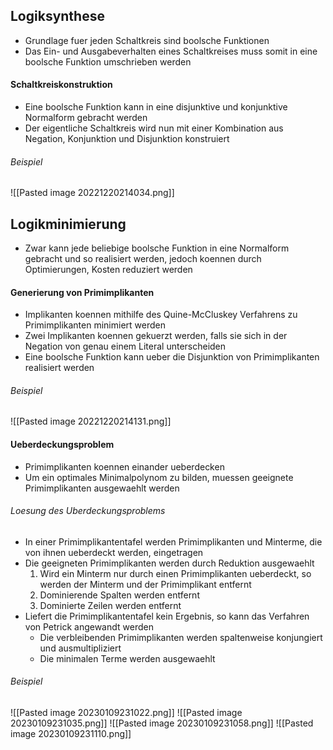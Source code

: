 ## Logiksynthese
- Grundlage fuer jeden Schaltkreis sind boolsche Funktionen
- Das Ein- und Ausgabeverhalten eines Schaltkreises muss somit in eine boolsche Funktion umschrieben werden 
#### Schaltkreiskonstruktion
- Eine boolsche Funktion kann in eine disjunktive und konjunktive Normalform gebracht werden
- Der eigentliche Schaltkreis wird nun mit einer Kombination aus Negation, Konjunktion und Disjunktion konstruiert
###### Beispiel
![[Pasted image 20221220214034.png]]
## Logikminimierung
- Zwar kann jede beliebige boolsche Funktion in eine Normalform gebracht und so realisiert werden, jedoch koennen durch Optimierungen, Kosten reduziert werden
#### Generierung von Primimplikanten
- Implikanten koennen mithilfe des Quine-McCluskey Verfahrens zu Primimplikanten minimiert werden
- Zwei Implikanten koennen gekuerzt werden, falls sie sich in der Negation von genau einem Literal unterscheiden
- Eine boolsche Funktion kann ueber die Disjunktion von Primimplikanten realisiert werden
###### Beispiel
![[Pasted image 20221220214131.png]]
#### Ueberdeckungsproblem
- Primimplikanten koennen einander ueberdecken
- Um ein optimales Minimalpolynom zu bilden, muessen geeignete Primimplikanten ausgewaehlt werden
###### Loesung des Uberdeckungsproblems
- In einer Primimplikantentafel werden Primimplikanten und Minterme, die von ihnen ueberdeckt werden, eingetragen
- Die geeigneten Primimplikanten werden durch Reduktion ausgewaehlt
	1. Wird ein Minterm nur durch einen Primimplikanten ueberdeckt, so werden der Minterm und der Primimplikant entfernt
	2. Dominierende Spalten werden entfernt
	3. Dominierte Zeilen werden entfernt
- Liefert die Primimplikantentafel kein Ergebnis, so kann das Verfahren von Petrick angewandt werden
	- Die verbleibenden Primimplikanten werden spaltenweise konjungiert und ausmultipliziert
	- Die minimalen Terme werden ausgewaehlt
###### Beispiel
![[Pasted image 20230109231022.png]]
![[Pasted image 20230109231035.png]]
![[Pasted image 20230109231058.png]]
![[Pasted image 20230109231110.png]]